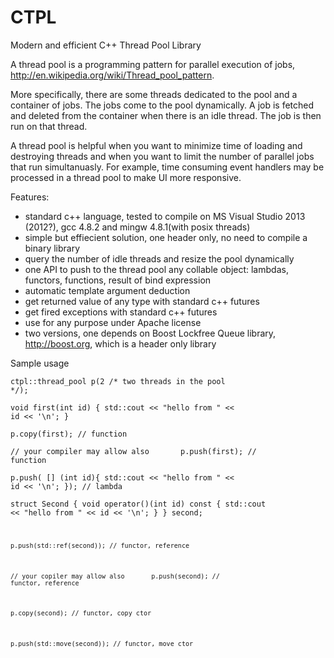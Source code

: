 CTPL
====

Modern and efficient C++ Thread Pool Library


A thread pool is a programming pattern for parallel execution of jobs, http://en.wikipedia.org/wiki/Thread_pool_pattern.

More specifically, there are some threads dedicated to the pool and a container of jobs. The jobs come to the pool dynamically. A job is fetched and deleted from the container when there is an idle thread. The job is then run on that thread.

A thread pool is helpful when you want to minimize time of loading and destroying threads and when you want to limit the number of parallel jobs that run simultanuasly. For example, time consuming event handlers may be processed in a thread pool to make UI more responsive.

Features:
- standard c++ language, tested to compile on MS Visual Studio 2013 (2012?), gcc 4.8.2 and mingw 4.8.1(with posix threads)
- simple but effiecient solution, one header only, no need to compile a binary library
- query the number of idle threads and resize the pool dynamically
- one API to push to the thread pool any collable object: lambdas, functors, functions, result of bind expression
- automatic template argument deduction
- get returned value of any type with standard c++ futures
- get fired exceptions with standard c++ futures
- use for any purpose under Apache license
- two versions, one depends on Boost Lockfree Queue library, http://boost.org, which is a header only library


Sample usage

<code>ctpl::thread_pool p(2 /* two threads in the pool */);</code>

<code>void first(int id) {
    std::cout << "hello from " << id << '\n';
}</code>

<code>p.copy(first);  // function</code>

<code>// your compiler may allow also &#160;&#160;&#160;&#160;&#160; p.push(first);  // function</code>

<code>p.push( &#91;&#93; (int id){
  std::cout << "hello from " << id << '\n';
});  // lambda</code>

<code>struct Second {
    void operator()(int id) const {
        std::cout << "hello from " << id << '\n';
    }
} second;

<code>p.push(std::ref(second));  // functor, reference</code>

<code>// your copiler may allow also &#160;&#160;&#160;&#160;&#160; p.push(second);  // functor, reference</code>

<code>p.copy(second);  // functor, copy ctor</code>

<code>p.push(std::move(second));  // functor, move ctor</code>

